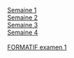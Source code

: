 [Semaine 1](semaine01/1-Intro_programmation.md) <br>
[Semaine 2](semaine02/1-Variables.md)<br>
[Semaine 3](semaine03/1-Structures_alternatives.md)<br>
[Semaine 4](semaine04/1-Validation_entrees.md)<br>
<br>
[FORMATIF examen 1](formatif_examen01/formatif_examen01.md)<br>
